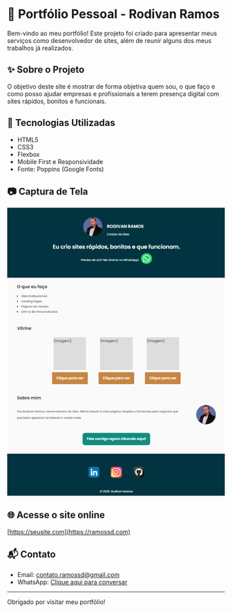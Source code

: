 # 📌 Portfólio Pessoal - Rodivan Ramos

Bem-vindo ao meu portfólio! Este projeto foi criado para apresentar meus serviços como desenvolvedor de sites, além de reunir alguns dos meus trabalhos já realizados.

## ✨ Sobre o Projeto

O objetivo deste site é mostrar de forma objetiva quem sou, o que faço e como posso ajudar empresas e profissionais a terem presença digital com sites rápidos, bonitos e funcionais.

## 🚀 Tecnologias Utilizadas
- HTML5
- CSS3
- Flexbox
- Mobile First e Responsividade
- Fonte: Poppins (Google Fonts)

## 📷 Captura de Tela
![Screenshot do site](/VitrinePessoal/src/image/PrintdoSite.png)

## 🌐 Acesse o site online
[https://seusite.com](https://ramossd.com)

## 📬 Contato
- Email: contato.ramossd@gmail.com
- WhatsApp: [Clique aqui para conversar](https://wa.me/5541999160389)

---

Obrigado por visitar meu portfólio!

